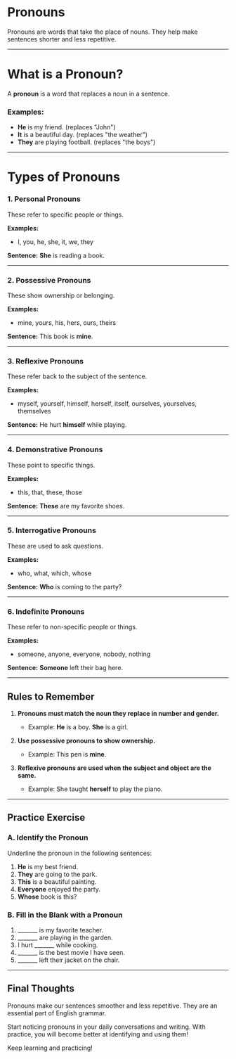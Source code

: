 # Pronouns

Pronouns are words that take the place of nouns. They help make sentences shorter and less repetitive.

---

# What is a Pronoun?

A **pronoun** is a word that replaces a noun in a sentence.

### Examples:

- **He** is my friend. (replaces "John")
- **It** is a beautiful day. (replaces "the weather")
- **They** are playing football. (replaces "the boys")

---

# Types of Pronouns

### 1. Personal Pronouns
These refer to specific people or things.

**Examples:**
- I, you, he, she, it, we, they

**Sentence:**
**She** is reading a book.

---

### 2. Possessive Pronouns
These show ownership or belonging.

**Examples:**
- mine, yours, his, hers, ours, theirs

**Sentence:**
This book is **mine**.

---

### 3. Reflexive Pronouns
These refer back to the subject of the sentence.

**Examples:**
- myself, yourself, himself, herself, itself, ourselves, yourselves, themselves

**Sentence:**
He hurt **himself** while playing.

---

### 4. Demonstrative Pronouns
These point to specific things.

**Examples:**
- this, that, these, those

**Sentence:**
**These** are my favorite shoes.

---

### 5. Interrogative Pronouns
These are used to ask questions.

**Examples:**
- who, what, which, whose

**Sentence:**
**Who** is coming to the party?

---

### 6. Indefinite Pronouns
These refer to non-specific people or things.

**Examples:**
- someone, anyone, everyone, nobody, nothing

**Sentence:**
**Someone** left their bag here.

---

## Rules to Remember

1. **Pronouns must match the noun they replace in number and gender.**
   - Example: **He** is a boy. **She** is a girl.

2. **Use possessive pronouns to show ownership.**
   - Example: This pen is **mine**.

3. **Reflexive pronouns are used when the subject and object are the same.**
   - Example: She taught **herself** to play the piano.

---

## Practice Exercise

### A. Identify the Pronoun
Underline the pronoun in the following sentences:

1. **He** is my best friend.
2. **They** are going to the park.
3. **This** is a beautiful painting.
4. **Everyone** enjoyed the party.
5. **Whose** book is this?

### B. Fill in the Blank with a Pronoun

1. _______ is my favorite teacher.
2. _______ are playing in the garden.
3. I hurt _______ while cooking.
4. _______ is the best movie I have seen.
5. _______ left their jacket on the chair.

---

## Final Thoughts

Pronouns make our sentences smoother and less repetitive. They are an essential part of English grammar.

Start noticing pronouns in your daily conversations and writing. With practice, you will become better at identifying and using them!

Keep learning and practicing!
